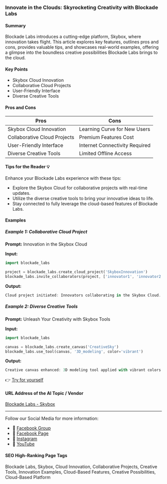 ### Innovate in the Clouds: Skyrocketing Creativity with Blockade Labs

#### Summary
Blockade Labs introduces a cutting-edge platform, Skybox, where innovation takes flight. This article explores key features, outlines pros and cons, provides valuable tips, and showcases real-world examples, offering a glimpse into the boundless creative possibilities Blockade Labs brings to the cloud.

#### Key Points
- Skybox Cloud Innovation
- Collaborative Cloud Projects
- User-Friendly Interface
- Diverse Creative Tools

#### Pros and Cons

| Pros                          | Cons                              |
|-------------------------------|-----------------------------------|
| Skybox Cloud Innovation       | Learning Curve for New Users      |
| Collaborative Cloud Projects  | Premium Features Cost             |
| User-Friendly Interface       | Internet Connectivity Required   |
| Diverse Creative Tools         | Limited Offline Access            |

#### Tips for the Reader 💡
Enhance your Blockade Labs experience with these tips:
- Explore the Skybox Cloud for collaborative projects with real-time updates.
- Utilize the diverse creative tools to bring your innovative ideas to life.
- Stay connected to fully leverage the cloud-based features of Blockade Labs.

#### Examples

##### Example 1: Collaborative Cloud Project
**Prompt:** Innovation in the Skybox Cloud

**Input:**
```dart
import blockade_labs

project = blockade_labs.create_cloud_project('SkyboxInnovation')
blockade_labs.invite_collaborators(project, ['innovator1', 'innovator2'])
```

**Output:**
```dart
Cloud project initiated: Innovators collaborating in the Skybox Cloud.
```

##### Example 2: Diverse Creative Tools
**Prompt:** Unleash Your Creativity with Skybox Tools

**Input:**
```dart
import blockade_labs

canvas = blockade_labs.create_canvas('CreativeSky')
blockade_labs.use_tool(canvas, '3D_modeling', color='vibrant')
```

**Output:**
```dart
Creative canvas enhanced: 3D modeling tool applied with vibrant colors.
```

👉 [Try for yourself](https://skybox.blockadelabs.com/)

#### URL Address of the AI Topic / Vendor
[Blockade Labs - Skybox](https://skybox.blockadelabs.com/)

---

Follow our Social Media for more information:

- 📘 [Facebook Group](https://www.facebook.com/groups/trionxai)
- 📄 [Facebook Page](https://www.facebook.com/ai.trionxai)
- 📸 [Instagram](https://www.instagram.com/trionxai/)
- 🎥 [YouTube](https://www.youtube.com/@robotdocs/)

#### SEO High-Ranking Page Tags
Blockade Labs, Skybox, Cloud Innovation, Collaborative Projects, Creative Tools, Innovation Examples, Cloud-Based Features, Creative Possibilities, Cloud-Based Platform